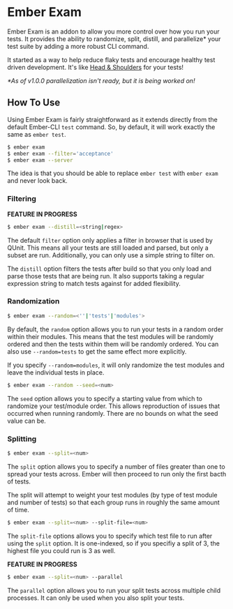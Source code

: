 # Ember Exam

Ember Exam is an addon to allow you more control over how you run your tests. It provides the ability to randomize, split, distill, and parallelize* your test suite by adding a more robust CLI command.

It started as a way to help reduce flaky tests and encourage healthy test driven development. It's like [Head & Shoulders](http://www.headandshoulders.com/) for your tests!

_*As of v1.0.0 parallelization isn't ready, but it is being worked on!_

## How To Use

Using Ember Exam is fairly straightforward as it extends directly from the default Ember-CLI `test` command. So, by default, it will work exactly the same as `ember test`.

```bash
$ ember exam
$ ember exam --filter='acceptance'
$ ember exam --server
```

 The idea is that you should be able to replace `ember test` with `ember exam` and never look back.

### Filtering

**FEATURE IN PROGRESS**

```bash
$ ember exam --distill=<string|regex>
```

The default `filter` option only applies a filter in browser that is used by QUnit. This means all your tests are still loaded and parsed, but only a subset are run. Additionally, you can only use a simple string to filter on.

The `distill` option filters the tests after build so that you only load and parse those tests that are being run. It also supports taking a regular expression string to match tests against for added flexibility.

### Randomization

```bash
$ ember exam --random=<''|'tests'|'modules'>
```

By default, the `random` option allows you to run your tests in a random order within their modules. This means that the test modules will be randomly ordered and then the tests within them will be randomly ordered. You can also use `--random=tests` to get the same effect more explicitly.

If you specify `--random=modules`, it will only randomize the test modules and leave the individual tests in place.

```bash
$ ember exam --random --seed=<num>
```

The `seed` option allows you to specify a starting value from which to randomize your test/module order. This allows reproduction of issues that occurred when running randomly. There are no bounds on what the seed value can be.

### Splitting

```bash
$ ember exam --split=<num>
```

The `split` option allows you to specify a number of files greater than one to spread your tests across. Ember will then proceed to run only the first bacth of tests.

The split will attempt to weight your test modules (by type of test module and number of tests) so that each group runs in roughly the same amount of time.

```bash
$ ember exam --split=<num> --split-file=<num>
```

The `split-file` options allows you to specify which test file to run after using the `split` option. It is one-indexed, so if you specifiy a split of 3, the highest file you could run is 3 as well.

**FEATURE IN PROGRESS**

```bash
$ ember exam --split=<num> --parallel
```

The `parallel` option allows you to run your split tests across multiple child processes. It can only be used when you also split your tests.
